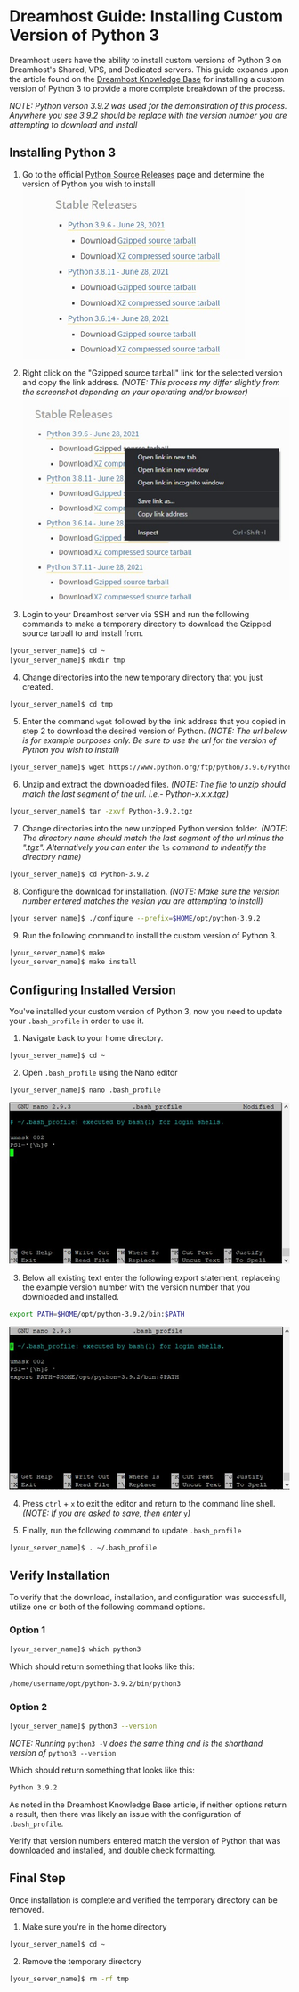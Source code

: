 # Dreamhost Guide: Installing Custom Version of Python 3

Dreamhost users have the ability to install custom versions of Python 3 on Dreamhost's Shared, VPS, and Dedicated servers. This guide expands upon the article found on the [Dreamhost Knowledge Base](https://help.dreamhost.com/hc/en-us/articles/115000702772-Installing-a-custom-version-of-Python-3) for installing a custom version of Python 3 to provide a more complete breakdown of the process.

*NOTE: Python verson 3.9.2 was used for the demonstration of this process. Anywhere you see 3.9.2 should be replace with the version number you are attempting to download and install*

## Installing Python 3

1. Go to the official [Python Source Releases](https://www.python.org/downloads/source/) page and determine the version of Python you wish to install
![Python download links](img/python-download-link.jpg)

2. Right click on the "Gzipped source tarball" link for the selected version and copy the link address. *(NOTE: This process my differ slightly from the screenshot depending on your operating and/or browser)* 
![Python download links](img/python-download-copy-address.jpg) 

3. Login to your Dreamhost server via SSH and run the following commands to make a temporary directory to download the Gzipped source tarball to and install from. 
```sh
[your_server_name]$ cd ~
[your_server_name]$ mkdir tmp 
```

4. Change directories into the new temporary directory that you just created.
```sh
[your_server_name]$ cd tmp
```

5. Enter the command `wget` followed by the link address that you copied in step 2 to download the desired version of Python. *(NOTE: The url below is for example purposes only. Be sure to use the url for the version of Python you wish to install)*
```sh
[your_server_name]$ wget https://www.python.org/ftp/python/3.9.6/Python-3.9.6.tgz
```

6. Unzip and extract the downloaded files. *(NOTE: The file to unzip should match the last segment of the url. i.e.- Python-x.x.x.tgz)*
```sh
[your_server_name]$ tar -zxvf Python-3.9.2.tgz
```

7. Change directories into the new unzipped Python version folder. *(NOTE: The directory name should match the last segment of the url minus the ".tgz". Alternatively you can enter the* `ls` *command to indentify the directory name)*
```sh
[your_server_name]$ cd Python-3.9.2
```

8. Configure the download for installation. *(NOTE: Make sure the version number entered matches the vesion you are attempting to install)*
```sh
[your_server_name]$ ./configure --prefix=$HOME/opt/python-3.9.2
```

9. Run the following command to install the custom version of Python 3.
```sh
[your_server_name]$ make
[your_server_name]$ make install
```

## Configuring Installed Version

You've installed your custom version of Python 3, now you need to update your `.bash_profile` in order to use it.

1. Navigate back to your home directory.
```sh
[your_server_name]$ cd ~
```

2. Open `.bash_profile` using the Nano editor
```sh
[your_server_name]$ nano .bash_profile
```
![Editing .bash_profile with nano editor](img/update-bash-profile-before.jpg)

3. Below all existing text enter the following export statement, replaceing the example version number with the version number that you downloaded and installed.
```sh
export PATH=$HOME/opt/python-3.9.2/bin:$PATH
```
![Editing .bash_profile with nano editor](img/update-bash-profile-after.jpg)

4. Press `ctrl` + `x` to exit the editor and return to the command line shell. *(NOTE: If you are asked to save, then enter* `y`*)* 

5. Finally, run the following command to update `.bash_profile`
```sh
[your_server_name]$ . ~/.bash_profile
```

## Verify Installation

To verify that the download, installation, and configuration was successfull, utilize one or both of the following command options.

### Option 1
```sh
[your_server_name]$ which python3
```
Which should return something that looks like this:
```sh
/home/username/opt/python-3.9.2/bin/python3
```

### Option 2
```sh
[your_server_name]$ python3 --version
```
*NOTE: Running* `python3 -V` *does the same thing and is the shorthand version of* `python3 --version`

Which should return something that looks like this:
```sh
Python 3.9.2
```

As noted in the Dreamhost Knowledge Base article, if neither options return a result, then there was likely an issue with the configuration of `.bash_profile`. 

Verify that version numbers entered match the version of Python that was downloaded and installed, and double check formatting. 

## Final Step
Once installation is complete and verified the temporary directory can be removed.

1. Make sure you're in the home directory
```sh
[your_server_name]$ cd ~
```

2. Remove the temporary directory
```sh
[your_server_name]$ rm -rf tmp
```